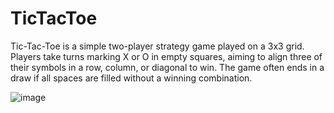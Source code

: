 # TicTacToe
Tic-Tac-Toe is a simple two-player strategy game played on a 3x3 grid. Players take turns marking X or O in empty squares, aiming to align three of their symbols in a row, column, or diagonal to win. The game often ends in a draw if all spaces are filled without a winning combination.


![image](https://github.com/user-attachments/assets/1c1d886d-c0c6-4a9a-925d-040216c8a1ad)
